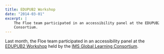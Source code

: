 ```yaml
---
title: EDUPUB2 Workshop
date: "2014-03-01"
excerpt: |
    The Floe team participated in an accessibility panel at the EDUPUB2 Workshop held by the IMS Global Learning
    Consortium.
---
```


Last month, the Floe team participated in an accessibility panel at the
[EDUPUB2 Workshop](https://www.imsglobal.org/edupub/agenda.html) held by the
[IMS Global Learning Consortium](https://www.imsglobal.org/).
